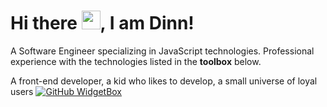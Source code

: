 
# Hi there <img src="https://raw.githubusercontent.com/MartinHeinz/MartinHeinz/master/wave.gif" width="30px">, I am Dinn!


A Software Engineer specializing in JavaScript technologies. Professional experience with the technologies listed in the **toolbox** below.

A front-end developer, a kid who likes to develop, a small universe of loyal users 
[![GitHub WidgetBox](https://github-widgetbox.vercel.app/api/skills?names=js,ts,java,php,python,html,css,c,cpp,csharp,swift,rust,ruby,kotlin,erlang,dart,go,scala,elm,bash,r,xml,json,yaml,postgresql,mysql,haskell,powershell,lua,visualbasic,x86,arm,groovy,perl,solidity,fortran,sass,graphql,clojure,clojurescript,markdown)](https://github.com/Jurredr/github-widgetbox)
